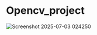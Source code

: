 # Opencv_project

![Screenshot 2025-07-03 024250](https://github.com/user-attachments/assets/4172acc2-5d27-4808-9c5c-8b3c6eeab60c)
